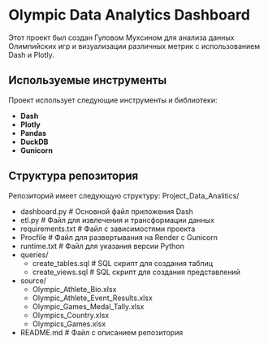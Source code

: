 # Olympic Data Analytics Dashboard

Этот проект был создан Гуловом Мухсином для анализа данных Олимпийских игр и визуализации различных метрик с использованием Dash и Plotly.

## Используемые инструменты

Проект использует следующие инструменты и библиотеки:
- **Dash**
- **Plotly**
- **Pandas**
- **DuckDB**
- **Gunicorn**

## Структура репозитория

Репозиторий имеет следующую структуру:
Project_Data_Analitics/
- dashboard.py # Основной файл приложения Dash
- etl.py # Файл для извлечения и трансформации данных
- requirements.txt # Файл с зависимостями проекта
- Procfile # Файл для развертывания на Render с Gunicorn
- runtime.txt # Файл для указания версии Python
- queries/
  - create_tables.sql # SQL скрипт для создания таблиц
  - create_views.sql # SQL скрипт для создания представлений
- source/
  - Olympic_Athlete_Bio.xlsx
  - Olympic_Athlete_Event_Results.xlsx
  - Olympic_Games_Medal_Tally.xlsx
  - Olympics_Country.xlsx
  - Olympics_Games.xlsx
- README.md # Файл с описанием репозитория
